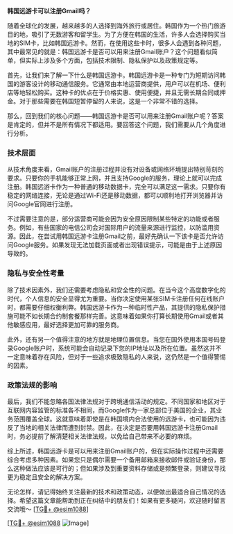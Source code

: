 **韩国远游卡可以注册Gmail吗？**

随着全球化的发展，越来越多的人选择到海外旅行或居住。韩国作为一个热门旅游目的地，吸引了无数游客和留学生。为了方便在韩国的生活，许多人会选择购买当地的SIM卡，比如韩国远游卡。然而，在使用这些卡时，很多人会遇到各种问题，其中最常见的就是：韩国远游卡是否可以用来注册Gmail账户？这个问题看似简单，但实际上涉及多个方面，包括技术限制、隐私保护以及政策规定等。

首先，让我们来了解一下什么是韩国远游卡。韩国远游卡是一种专门为短期访问韩国的游客设计的移动通信服务。它通常由本地运营商提供，用户可以在机场、便利店等地轻松购买。这种卡的优点在于价格实惠、使用便捷，并且无需长期合同或押金。对于那些需要在韩国短暂停留的人来说，这是一个非常不错的选择。

那么，回到我们的核心问题——韩国远游卡是否可以用来注册Gmail账户呢？答案是肯定的，但并不是所有情况下都适用。要回答这个问题，我们需要从几个角度进行分析。

### 技术层面

从技术角度来看，Gmail账户的注册过程并没有对设备或网络环境提出特别苛刻的要求。只要你的手机能够正常上网，并且支持Google的服务，理论上就可以完成注册。韩国远游卡作为一种普通的移动数据卡，完全可以满足这一需求。只要你有稳定的网络连接，无论是通过Wi-Fi还是移动数据，都可以顺利地打开浏览器并访问Google官网进行注册。

不过需要注意的是，部分运营商可能会因为安全原因限制某些特定的功能或者服务。例如，有些国家的电信公司会对国际用户的流量来源进行监控，以防滥用资源。因此，在尝试用韩国远游卡注册Gmail之前，最好先确认一下该卡是否允许访问Google服务。如果发现无法加载页面或者出现错误提示，可能是由于上述原因导致的。

### 隐私与安全性考量

除了技术因素外，我们还需要考虑隐私和安全性的问题。在当今这个高度数字化的时代，个人信息的安全显得尤为重要。当你决定使用某张SIM卡注册任何在线账户时，都需要仔细权衡利弊。韩国远游卡作为一种临时性产品，其提供的隐私保护措施可能不如长期合约制套餐那样完善。这意味着如果你打算长期使用Gmail或者其他敏感应用，最好选择更加可靠的服务商。

此外，还有另一个值得注意的地方就是地理位置信息。当您在国外使用本国号码登录Google账户时，系统可能会自动记录下您的IP地址以及所在位置。虽然这并不一定意味着存在风险，但对于一些追求极致隐私的人来说，这仍然是一个值得警惕的因素。

### 政策法规的影响

最后，我们不能忽略各国法律法规对于跨境通信活动的规定。不同国家和地区对于互联网内容监管的标准各不相同，而Google作为一家总部位于美国的企业，其业务范围覆盖全球。这就意味着即使是在韩国境内合法使用的远游卡，也可能因为违反了当地的相关法律而遭到封禁。因此，在决定是否要用韩国远游卡注册Gmail时，务必提前了解清楚相关法律法规，以免给自己带来不必要的麻烦。

综上所述，韩国远游卡是可以用来注册Gmail账户的，但在实际操作过程中还需要综合考虑多种因素。如果您只是偶尔需要一个备用邮箱来接收邮件或验证身份，那么这种做法应该是可行的；但如果涉及到重要资料存储或是频繁登录，则建议寻找更为稳定且安全的解决方案。

无论怎样，请记得始终关注最新的技术和政策动态，以便做出最适合自己情况的选择。希望这篇文章能帮助到正在纠结中的朋友们！如果有更多疑问，欢迎随时留言交流哦～ [[TG💪+ @esim1088](https://t.me/s/esim1088)]

[[TG💪+ @esim1088](https://t.me/s/esim1088) ![Image](https://i.postimg.cc/4NQfJmqS/Snipaste-2025-05-13-00-14-12.png)]